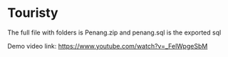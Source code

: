 # Touristy
The full file with folders is Penang.zip and penang.sql is the exported sql

Demo video link: https://www.youtube.com/watch?v=_FelWpgeSbM
